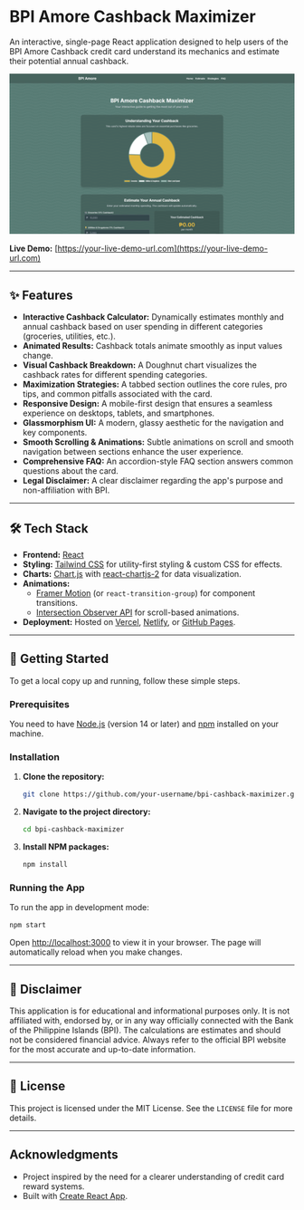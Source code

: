 # BPI Amore Cashback Maximizer

An interactive, single-page React application designed to help users of the BPI Amore Cashback credit card understand its mechanics and estimate their potential annual cashback.

![BPI Amore Cashback Maximizer Screenshot](assets/bpi-demo.png)

**Live Demo:** [https://your-live-demo-url.com](https://your-live-demo-url.com)

---

## ✨ Features

- **Interactive Cashback Calculator:** Dynamically estimates monthly and annual cashback based on user spending in different categories (groceries, utilities, etc.).
- **Animated Results:** Cashback totals animate smoothly as input values change.
- **Visual Cashback Breakdown:** A Doughnut chart visualizes the cashback rates for different spending categories.
- **Maximization Strategies:** A tabbed section outlines the core rules, pro tips, and common pitfalls associated with the card.
- **Responsive Design:** A mobile-first design that ensures a seamless experience on desktops, tablets, and smartphones.
- **Glassmorphism UI:** A modern, glassy aesthetic for the navigation and key components.
- **Smooth Scrolling & Animations:** Subtle animations on scroll and smooth navigation between sections enhance the user experience.
- **Comprehensive FAQ:** An accordion-style FAQ section answers common questions about the card.
- **Legal Disclaimer:** A clear disclaimer regarding the app's purpose and non-affiliation with BPI.

---

## 🛠️ Tech Stack

- **Frontend:** [React](https://reactjs.org/)
- **Styling:** [Tailwind CSS](https://tailwindcss.com/) for utility-first styling & custom CSS for effects.
- **Charts:** [Chart.js](https://www.chartjs.org/) with [react-chartjs-2](https://react-chartjs-2.js.org/) for data visualization.
- **Animations:**
  - [Framer Motion](https://www.framer.com/motion/) (or `react-transition-group`) for component transitions.
  - [Intersection Observer API](https://developer.mozilla.org/en-US/docs/Web/API/Intersection_Observer_API) for scroll-based animations.
- **Deployment:** Hosted on [Vercel](https://vercel.com/), [Netlify](https://www.netlify.com/), or [GitHub Pages](https://pages.github.com/).

---

## 🚀 Getting Started

To get a local copy up and running, follow these simple steps.

### Prerequisites

You need to have [Node.js](https://nodejs.org/) (version 14 or later) and [npm](https://www.npmjs.com/) installed on your machine.

### Installation

1. **Clone the repository:**

   ```sh
   git clone https://github.com/your-username/bpi-cashback-maximizer.git
   ```

2. **Navigate to the project directory:**

   ```sh
   cd bpi-cashback-maximizer
   ```

3. **Install NPM packages:**

   ```sh
   npm install
   ```

### Running the App

To run the app in development mode:

```sh
npm start
```

Open [http://localhost:3000](http://localhost:3000) to view it in your browser. The page will automatically reload when you make changes.

---

## 📜 Disclaimer

This application is for educational and informational purposes only. It is not affiliated with, endorsed by, or in any way officially connected with the Bank of the Philippine Islands (BPI). The calculations are estimates and should not be considered financial advice. Always refer to the official BPI website for the most accurate and up-to-date information.

---

## 📄 License

This project is licensed under the MIT License. See the `LICENSE` file for more details.

---

## Acknowledgments

- Project inspired by the need for a clearer understanding of credit card reward systems.
- Built with [Create React App](https://github.com/facebook/create-react-app).
